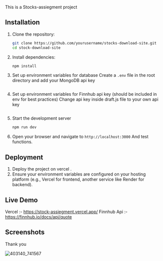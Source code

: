 This is a Stocks-assiegment project 
## Installation

1. Clone the repository:
   ```bash
   git clone https://github.com/yourusername/stocks-download-site.git
   cd stock-download-site
   ```

2. Install dependencies:
   ```bash
   npm install
   ```

3. Set up environment variables for database
   Create a `.env` file in the root directory and add your MongoDB api key
   ```env

3. Set up environment variables for Finnhub api key (should be included in env for best practices)
   Change api key inside draft.js file to your own api key
   

   ```

4. Start the development server 
   ```bash
   npm run dev
   ```

5. Open your browser and navigate to `http://localhost:3000` And test functions.  

## Deployment

1. Deploy the project on vercel .
2. Ensure your environment variables are configured on your hosting platform (e.g., Vercel for frontend, another service like Render for backend).

## Live Demo 
Vercel :- https://stock-assiegment.vercel.app/
Finnhub Api :- https://finnhub.io/docs/api/quote

## Screenshots
Thank you 

![403140_741567](https://github.com/user-attachments/assets/47719043-da96-4929-87a1-9cf33d2283d1)
